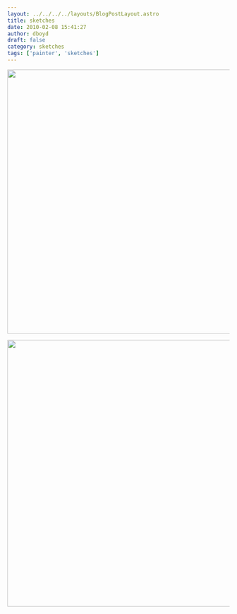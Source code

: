 ```yaml
---
layout: ../../../../layouts/BlogPostLayout.astro
title: sketches
date: 2010-02-08 15:41:27
author: dboyd
draft: false
category: sketches
tags: ['painter', 'sketches']
---
```

<img
    src="https://img.selfiespirits.com/images/2010/02/geisha003.jpg"
    alt=""
    style="width: auto; height: clamp(0px, 95vh, 598px);"
/>

<img
    srcset="https://img.selfiespirits.com/images/2010/02/Ursich002_480.avif 480w"
    sizes="(max-width: 480px) 100vw"
    src="https://img.selfiespirits.com/images/2010/02/Ursich002.jpg"
    alt=""
    style="width: auto; height: clamp(0px, 95vh, 604px);"
/>

